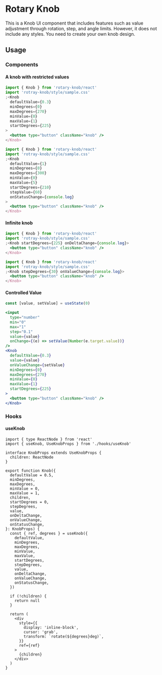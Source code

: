 # Rotary Knob

This is a Knob UI component that includes features such as value adjustment through rotation, step, and angle limits. However, it does not include any styles. You need to create your own knob design.

## Usage

### Components

#### A knob with restricted values

```jsx
import { Knob } from 'rotary-knob/react'
import 'rotray-knob/style/sample.css'
;<Knob
  defaultValue={0.3}
  minDegrees={0}
  maxDegrees={270}
  minValue={0}
  maxValue={1}
  startDegrees={225}
>
  <button type="button" className="knob" />
</Knob>
```

```jsx
import { Knob } from 'rotary-knob/react'
import 'rotray-knob/style/sample.css'
;<Knob
  defaultValue={1}
  minDegrees={0}
  maxDegrees={300}
  minValue={0}
  maxValue={5}
  startDegrees={210}
  stepValue={60}
  onStatusChange={console.log}
>
  <button type="button" className="knob" />
</Knob>
```

#### Infinite knob

```jsx
import { Knob } from 'rotary-knob/react'
import 'rotray-knob/style/sample.css'
;<Knob startDegrees={225} onDeltaChange={console.log}>
  <button type="button" className="knob" />
</Knob>
```

```jsx
import { Knob } from 'rotary-knob/react'
import 'rotray-knob/style/sample.css'
;<Knob stepDegrees={30} onValueChange={console.log}>
  <button type="button" className="knob" />
</Knob>
```

#### Controlled Value

```jsx
const [value, setValue] = useState(0)

<input
  type="number"
  min="0"
  max="1"
  step="0.1"
  value={value}
  onChange={(e) => setValue(Number(e.target.value))}
/>
<Knob
  defaultValue={0.3}
  value={value}
  onValueChange={setValue}
  minDegrees={0}
  maxDegrees={270}
  minValue={0}
  maxValue={1}
  startDegrees={225}
>
  <button type="button" className="knob" />
</Knob>

```

### Hooks

#### useKnob

```tsx
import { type ReactNode } from 'react'
import { useKnob, UseKnobProps } from './hooks/useKnob'

interface KnobProps extends UseKnobProps {
  children: ReactNode
}

export function Knob({
  defaultValue = 0.5,
  minDegrees,
  maxDegrees,
  minValue = 0,
  maxValue = 1,
  children,
  startDegrees = 0,
  stepDegrees,
  value,
  onDeltaChange,
  onValueChange,
  onStatusChange,
}: KnobProps) {
  const { ref, degrees } = useKnob({
    defaultValue,
    minDegrees,
    maxDegrees,
    minValue,
    maxValue,
    startDegrees,
    stepDegrees,
    value,
    onDeltaChange,
    onValueChange,
    onStatusChange,
  })

  if (!children) {
    return null
  }

  return (
    <div
      style={{
        display: 'inline-block',
        cursor: 'grab',
        transform: `rotate(${degrees}deg)`,
      }}
      ref={ref}
    >
      {children}
    </div>
  )
}
```
